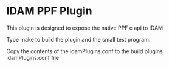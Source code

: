 # IDAM PPF Plugin

This plugin is designed to expose the native PPF c api to IDAM 

Type make to build the plugin and the small test program.

Copy the contents of the idamPlugins.conf to the build plugins idamPlugins.conf file

